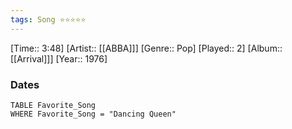 ```yaml
---
tags: Song ⭐⭐⭐⭐⭐ 
---
```

[Time:: 3:48]
[Artist:: [[ABBA]]]
[Genre:: Pop]
[Played:: 2]
[Album:: [[Arrival]]]
[Year:: 1976]
### Dates
````dataview
TABLE Favorite_Song
WHERE Favorite_Song = "Dancing Queen"
````
